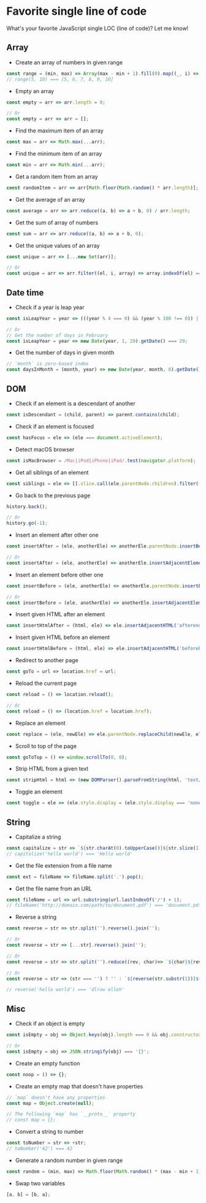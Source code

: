 # Favorite single line of code

What's your favorite JavaScript single LOC (line of code)? Let me know!

## Array

* Create an array of numbers in given range

~~~ javascript
const range = (min, max) => Array(max - min + 1).fill(0).map((_, i) => max - min + i);
// range(5, 10) === [5, 6, 7, 8, 9, 10]
~~~

* Empty an array

~~~ javascript
const empty = arr => arr.length = 0;

// Or
const empty = arr => arr = [];
~~~

* Find the maximum item of an array

~~~ javascript
const max = arr => Math.max(...arr);
~~~

* Find the minimum item of an array

~~~ javascript
const min = arr => Math.min(...arr);
~~~

* Get a random item from an array

~~~ javascript
const randomItem = arr => arr[Math.floor(Math.random() * arr.length)];
~~~

* Get the average of an array

~~~ javascript
const average = arr => arr.reduce((a, b) => a + b, 0) / arr.length;
~~~

* Get the sum of array of numbers

~~~ javascript
const sum = arr => arr.reduce((a, b) => a + b, 0);
~~~

* Get the unique values of an array

~~~ javascript
const unique = arr => [...new Set(arr)];

// Or
const unique = arr => arr.filter((el, i, array) => array.indexOf(el) === i);
~~~

## Date time

* Check if a year is leap year

~~~ javascript
const isLeapYear = year => (((year % 4 === 0) && (year % 100 !== 0)) || (year % 400 === 0));

// Or
// Get the number of days in February
const isLeapYear = year => new Date(year, 1, 29).getDate() === 29;
~~~

* Get the number of days in given month

~~~ javascript
// `month` is zero-based index
const daysInMonth = (month, year) => new Date(year, month, 0).getDate();
~~~

## DOM

* Check if an element is a descendant of another

~~~ javascript
const isDescendant = (child, parent) => parent.contains(child);
~~~

* Check if an element is focused

~~~ javascript
const hasFocus = ele => (ele === document.activeElement);
~~~

* Detect macOS browser

~~~ javascript
const isMacBrowser = /Mac|iPod|iPhone|iPad/.test(navigator.platform);
~~~

* Get all siblings of an element

~~~ javascript
const siblings = ele => [].slice.call(ele.parentNode.children).filter((child) => (child !== ele));
~~~

* Go back to the previous page

~~~ javascript
history.back();

// Or
history.go(-1);
~~~

* Insert an element after other one

~~~ javascript
const insertAfter = (ele, anotherEle) => anotherEle.parentNode.insertBefore(ele, anotherEle.nextSibling);

// Or
const insertAfter = (ele, anotherEle) => anotherEle.insertAdjacentElement('afterend', ele);
~~~

* Insert an element before other one

~~~ javascript
const insertBefore = (ele, anotherEle) => anotherEle.parentNode.insertBefore(ele, anotherEle);

// Or
const insertBefore = (ele, anotherEle) => anotherEle.insertAdjacentElement('beforebegin', ele);
~~~

* Insert given HTML after an element

~~~ javascript
const insertHtmlAfter = (html, ele) => ele.insertAdjacentHTML('afterend', html);
~~~

* Insert given HTML before an element

~~~ javascript
const insertHtmlBefore = (html, ele) => ele.insertAdjacentHTML('beforebegin', html);
~~~

* Redirect to another page

~~~ javascript
const goTo = url => location.href = url;
~~~

* Reload the current page

~~~ javascript
const reload = () => location.reload();

// Or
const reload = () => (location.href = location.href);
~~~

* Replace an element

~~~ javascript
const replace = (ele, newEle) => ele.parentNode.replaceChild(newEle, ele);
~~~

* Scroll to top of the page

~~~ javascript
const goToTop = () => window.scrollTo(0, 0);
~~~

* Strip HTML from a given text

~~~ javascript
const stripHtml = html => (new DOMParser().parseFromString(html, 'text/html')).body.textContent || '';
~~~

* Toggle an element

~~~ javascript
const toggle = ele => (ele.style.display = (ele.style.display === 'none') ? 'block' : 'none');
~~~

## String

* Capitalize a string

~~~ javascript
const capitalize = str => `${str.charAt(0).toUpperCase()}${str.slice(1)}`;
// capitalize('hello world') === 'Hello world'
~~~

* Get the file extension from a file name

~~~ javascript
const ext = fileName => fileName.split('.').pop();
~~~

* Get the file name from an URL

~~~ javascript
const fileName = url => url.substring(url.lastIndexOf('/') + 1);
// fileName('http://domain.com/path/to/document.pdf') === 'document.pdf'
~~~

* Reverse a string

~~~ javascript
const reverse = str => str.split('').reverse().join('');

// Or
const reverse = str => [...str].reverse().join('');

// Or
const reverse = str => str.split('').reduce((rev, char)=> `${char}${rev}`, '');

// Or
const reverse = str => (str === '') ? '' : `${reverse(str.substr(1))}${str.charAt(0)}`;

// reverse('hello world') === 'dlrow olleh'
~~~

## Misc

* Check if an object is empty

~~~ javascript
const isEmpty = obj => Object.keys(obj).length === 0 && obj.constructor === Object;

// Or
const isEmpty = obj => JSON.stringify(obj) === '{}';
~~~

* Create an empty function

~~~ javascript
const noop = () => {};
~~~

* Create an empty map that doesn't have properties

~~~ javascript
// `map` doesn't have any properties
const map = Object.create(null);

// The following `map` has `__proto__` property
// const map = {};
~~~

* Convert a string to number

~~~ javascript
const toNumber = str => +str;
// toNumber('42') === 42
~~~

* Generate a random number in given range

~~~ javascript
const random = (min, max) => Math.floor(Math.random() * (max - min + 1)) + min;
~~~

* Swap two variables

~~~ javascript
[a, b] = [b, a];
~~~
